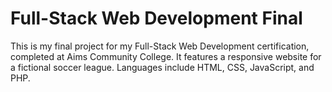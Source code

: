 # Full-Stack Web Development Final
This is my final project for my Full-Stack Web Development certification, completed at Aims Community College. It features a responsive website for a fictional soccer league. Languages include HTML, CSS, JavaScript, and PHP.
